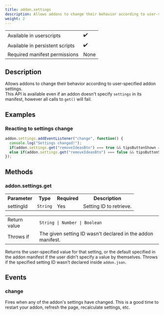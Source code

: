 ```yaml
---
title: addon.settings
description: Allows addons to change their behavior according to user-specified addon settings.  
weight: 2
---
```


| | |
|-|-|
| Available in userscripts | ✔️ |
| Available in persistent scripts | ✔️ |
| Required manifest permissions | None |

## Description
Allows addons to change their behavior according to user-specified addon settings.  
This API is available even if an addon doesn't specify `settings` in its manifest, however all calls to `get()` will fail.

## Examples
### Reacting to settings change
```js
addon.settings.addEventListener("change", function() {
  console.log("Settings changed!");
  if(addon.settings.get("removeIdeasBtn") === true && tipsButtonShown === false) showTipsButton();
  else if(addon.settings.get("removeIdeasBtn") === false && tipsButtonShown === true) hideTipsButton();
});
```

## Methods
### addon.settings.get
<table>
  <tr>
    <th>Parameter</th>
    <th>Type</th>
    <th>Required</th>
    <th>Description</th>
  </tr>
  <tr>
    <td>settingId</td>
    <td><code>String</code></td>
    <td>Yes</td>
    <td>Setting ID to retrieve.</td>
  </tr>
</table>

<table>
  <tr>
    <td>Return value</td>
    <td><code>String | Number | Boolean</code></td>
  </tr>
  <tr>
    <td>Throws if</td>
    <td>The given setting ID wasn't declared in the addon manifest.</td> 
  </tr>
</table>

Returns the user-specified value for that setting, or the default specified in the addon manifest if the user didn't specify a value by themselves.
Throws if the specified setting ID wasn't declared inside `addon.json`.

## Events
### change
Fires when any of the addon's settings have changed. This is a good time to restart your addon, refresh the page, recalculate settings, etc.
